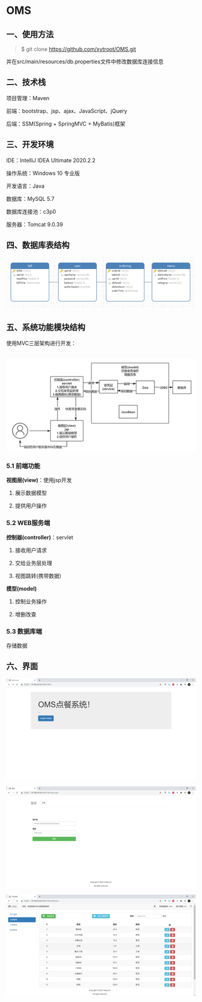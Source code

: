 # OMS

## 一、使用方法

>  $ git clone https://github.com/xytroot/OMS.git

并在src/main/resources/db.properties文件中修改数据库连接信息



## 二、技术栈

项目管理：Maven

前端：bootstrap、jsp、ajax、JavaScript、jQuery

后端：SSM(Spring + SpringMVC + MyBatis)框架



## 三、开发环境

IDE：IntelliJ IDEA Ultimate 2020.2.2

操作系统：Windows 10 专业版

开发语言：Java

数据库：MySQL 5.7

数据库连接池：c3p0

服务器：Tomcat 9.0.39



## 四、数据库表结构

![image-20201219185831977](README.assets/image-20201219185831977.png)



## 五、系统功能模块结构

使用MVC三层架构进行开发：

​                           ![image-20201219190002033](README.assets/image-20201219190002033.png)    



### 5.1 前端功能

**视图层(view)**：使用jsp开发

1. 展示数据模型

2. 提供用户操作

### 5.2 WEB服务端

**控制器(controller)**：servlet

1. 接收用户请求

2. 交给业务层处理

3. 视图跳转(携带数据)

 

**模型(model)**

1. 控制业务操作

2. 增删改查



### 5.3 数据库端

存储数据



## 六、界面

![image-20201219190122359](README.assets/image-20201219190122359.png)



![image-20201219190135208](README.assets/image-20201219190135208.png)

![image-20201219190151496](README.assets/image-20201219190151496.png)